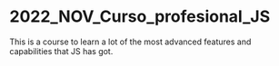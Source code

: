 # 2022_NOV_Curso_profesional_JS
This is a course to learn a lot of the most advanced features and capabilities that JS has got.
